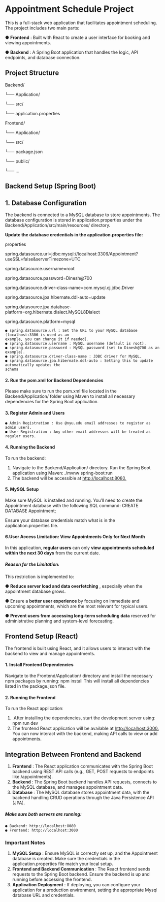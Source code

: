 # Appointment Schedule Project

This is a full-stack web application that facilitates appointment scheduling. The project includes two main
parts:

● **Frontend** : Built with React to create a user interface for booking and viewing appointments.

● **Backend** : A Spring Boot application that handles the logic, API endpoints, and database
connection.

## Project Structure

Backend/

└── Application/

└── src/

└── application.properties

Frontend/

└── Application/

└── src/

└── package.json

└── public/

└── ...

## Backend Setup (Spring Boot)

## 1. Database Configuration

The backend is connected to a MySQL database to store appointments. The database configuration is
stored in application.properties under the Backend/Application/src/main/resources/ directory.

**Update the database credentials in the application.properties file:**

properties

spring.datasource.url=jdbc:mysql://localhost:3306/Appointment?useSSL=false&serverTimezone=UTC

spring.datasource.username=root

spring.datasource.password=Dinesh@700

spring.datasource.driver-class-name=com.mysql.cj.jdbc.Driver

spring.datasource.jpa.hibernate.ddl-auto=update

spring.datasource.jpa.database-platform=org.hibernate.dialect.MySQL8Dialect

spring.datasource.platform=mysql


```
● spring.datasource.url : Set the URL to your MySQL database (localhost:3306 is used as an
example, you can change it if needed).
● spring.datasource.username : MySQL username (default is root).
● spring.datasource.password : MySQL password (set to Dinesh@700 as an example).
● spring.datasource.driver-class-name : JDBC driver for MySQL.
● spring.datasource.jpa.hibernate.ddl-auto : Setting this to update automatically updates the
schema
```
#### 2. Run the pom.xml for Backend Dependencies

Please make sure to run the pom.xml file located in the Backend/Application/ folder using Maven to
install all necessary dependencies for the Spring Boot application.

#### 3. Register Admin and Users

```
● Admin Registration : Use @nyu.edu email addresses to register as admin users.
● User Registration : Any other email addresses will be treated as regular users.
```
#### 4. Running the Backend

To run the backend:

1. Navigate to the Backend/Application/ directory.
Run the Spring Boot application using Maven:
./mvnw spring-boot:run
2. The backend will be accessible at [http://localhost:8080.](http://localhost:8080.)

#### 5. MySQL Setup

Make sure MySQL is installed and running. You’ll need to create the Appointment database with the
following SQL command:
CREATE DATABASE Appointment;


Ensure your database credentials match what is in the application.properties file.

#### 6.User Access Limitation: View Appointments Only for Next Month

In this application, **regular users** can only **view appointments scheduled within the next 30 days** from
the current date.

##### Reason for the Limitation:

This restriction is implemented to:

● **Reduce server load and data overfetching** , especially when the appointment database grows.

● Ensure a **better user experience** by focusing on immediate and upcoming appointments, which
are the most relevant for typical users.

● **Prevent users from accessing long-term scheduling data** reserved for administrative planning
and system-level forecasting.

## Frontend Setup (React)

The frontend is built using React, and it allows users to interact with the backend to view and manage
appointments.

#### 1. Install Frontend Dependencies

Navigate to the Frontend/Application/ directory and install the necessary npm packages by running:
npm install
This will install all dependencies listed in the package.json file.

#### 2. Running the Frontend

To run the React application:

1. .After installing the dependencies, start the development server using:
    npm run dev
2. The frontend React application will be available at [http://localhost:3000.](http://localhost:3000.) You can now interact
    with the backend, making API calls to view or add appointments.


## Integration Between Frontend and Backend

1. **Frontend** : The React application communicates with the Spring Boot backend using REST API
    calls (e.g., GET, POST requests to endpoints like /appointments).
2. **Backend** : The Spring Boot backend handles API requests, connects to the MySQL database, and
    manages appointment data.
3. **Database** : The MySQL database stores appointment data, with the backend handling CRUD
    operations through the Java Persistence API (JPA).

##### Make sure both servers are running:

```
● Backend: http://localhost:8080 
● Frontend: http://localhost:3000
```
### Important Notes

1. **MySQL Setup** : Ensure MySQL is correctly set up, and the Appointment database is created.
    Make sure the credentials in the application.properties file match your local setup.
2. **Frontend and Backend Communication** : The React frontend sends requests to the Spring Boot
    backend. Ensure the backend is up and running before accessing the frontend.
3. **Application Deployment** : If deploying, you can configure your application for a production
    environment, setting the appropriate Mysql database URL and credentials.
